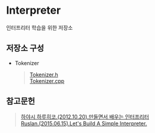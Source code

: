 # Interpreter
인터프리터 학습을 위한 저장소

## 저장소 구성
  * Tokenizer
    > [Tokenizer.h](https://github.com/NadanKim/Interpreter/blob/main/Tokenizer/Tokenizer.h)   
    > [Tokenizer.cpp](https://github.com/NadanKim/Interpreter/blob/main/Tokenizer/Tokenizer.cpp)   

## 참고문헌   
  > [하야시 하루히코.(2012.10.20).만들면서 배우는 인터프리터](http://book.interpark.com/product/BookDisplay.do?_method=detail&sc.shopNo=0000400000&sc.prdNo=211289674)   
  > [Ruslan.(2015.06.15).Let's Build A Simple Interpreter.](https://ruslanspivak.com/lsbasi-part1/)   
